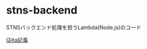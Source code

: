 # stns-backend

STNSバックエンド処理を担うLambda(Node.js)のコード

[Qiita記事](https://qiita.com/miyaz/items/a0cf2f8f8acfe740ebf6)

